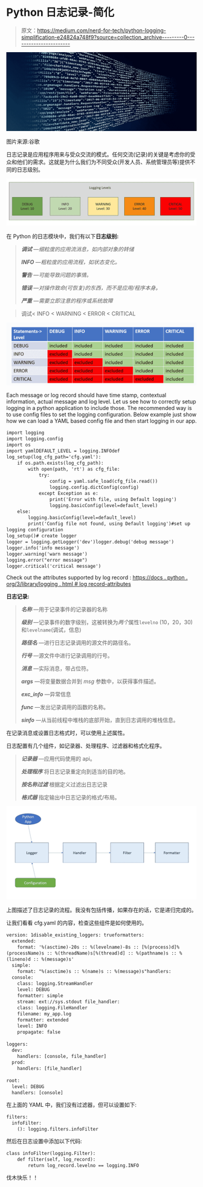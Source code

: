 # Python 日志记录-简化

> 原文：<https://medium.com/nerd-for-tech/python-logging-simplification-e24824a748f9?source=collection_archive---------0----------------------->

![](img/e0b0a71d1f452f7a4dccddbff7e52266.png)

图片来源:谷歌

日志记录是应用程序用来与受众交流的模式。任何交流(记录)的关键是考虑你的受众和他们的需求。这就是为什么我们为不同受众(开发人员、系统管理员等)提供不同的日志级别。

![](img/d5730c37b62fd203332e8448f6cc5720.png)

在 Python 的日志模块中，我们有以下**日志级别:**

> ***调试*** *—细粒度的应用流消息，如内部对象的转储*
> 
> ***INFO*** *—粗粒度的应用流程，如状态变化。*
> 
> ***警告*** *—可能导致问题的事情。*
> 
> ***错误*** *—对操作致命(可恢复)的东西，而不是应用/程序本身。*
> 
> ***严重*** *—需要立即注意的程序或系统故障*

> 调试< INFO < WARNING < ERROR < CRITICAL

![](img/ee63a42b603ac509dddef8670959c9d8.png)

Each message or log record should have time stamp, contextual information, actual message and log level. Let us see how to correctly setup logging in a python application to include those. The recommended way is to use config files to set the logging configuration. Below example just show how we can load a YAML based config file and then start logging in our app.

```
import logging
import logging.config
import os
import yamlDEFAULT_LEVEL = logging.INFOdef log_setup(log_cfg_path='cfg.yaml'):
    if os.path.exists(log_cfg_path):
        with open(path, 'rt') as cfg_file:
            try:
                config = yaml.safe_load(cfg_file.read())
                logging.config.dictConfig(config)
            except Exception as e:
                print('Error with file, using Default logging')
                logging.basicConfig(level=default_level)
    else:
        logging.basicConfig(level=default_level)
        print('Config file not found, using Default logging')#set up logging configuration
log_setup()# create logger
logger = logging.getLogger('dev')logger.debug('debug message')
logger.info('info message')
logger.warning('warn message')
logging.error("error message")
logger.critical('critical message')
```

Check out the attributes supported by log record :
[https://docs . python . org/3/library/logging . html # log record-attributes](https://docs.python.org/3/library/logging.html#logrecord-attributes)

**日志记录:**

> ***名称*** —用于记录事件的记录器的名称
> 
> ***级别*** —记录事件的数字级别，这被转换为*两个*属性`levelno` (10，20，30)和`levelname`(调试，信息)
> 
> ***路径名*** —进行日志记录调用的源文件的路径名。
> 
> ***行号*** —源文件中进行记录调用的行号。
> 
> ***消息*** —实际消息，带占位符。
> 
> ***args*** —将变量数据合并到 *msg* 参数中，以获得事件描述。
> 
> ***exc_info*** —异常信息
> 
> ***func*** —发出记录调用的函数的名称。
> 
> ***sinfo*** —从当前线程中堆栈的底部开始，直到日志调用的堆栈信息。

在记录消息或设置日志格式时，可以使用上述属性。

日志配置有几个组件，如记录器、处理程序、过滤器和格式化程序。

> ***记录器*** —应用代码使用的 api。
> 
> ***处理程序*** 将日志记录重定向到适当的目的地。
> 
> ***按名称过滤*** 根据定义过滤出日志记录
> 
> ***格式器*** 指定输出中日志记录的格式/布局。

![](img/ba48425bfc056633a25c8c1f376c6040.png)

上图描述了日志记录的流程。我没有包括传播，如果存在的话，它是递归完成的。

让我们看看 cfg.yaml 的内容，检查这些组件是如何使用的。

```
version: 1disable_existing_loggers: trueformatters:
  extended:
    format: '%(asctime)-20s :: %(levelname)-8s :: [%(process)d]%(processName)s :: %(threadName)s[%(thread)d] :: %(pathname)s :: %(lineno)d :: %(message)s'
  simple:
    format: "%(asctime)s :: %(name)s :: %(message)s"handlers:
  console:
    class: logging.StreamHandler
    level: DEBUG
    formatter: simple
    stream: ext://sys.stdout file_handler:
    class: logging.FileHandler
    filename: my_app.log
    formatter: extended
    level: INFO
    propagate: false

loggers:
  dev:
    handlers: [console, file_handler]
  prod:
    handlers: [file_handler]

root:
  level: DEBUG
  handlers: [console]
```

在上面的 YAML 中，我们没有过滤器，但可以设置如下:

```
filters:
  infoFilter:
    (): logging.filters.infoFilter
```

然后在日志设置中添加以下代码:

```
class infoFilter(logging.Filter):
    def filter(self, log_record):
        return log_record.levelno == logging.INFO
```

伐木快乐！！
